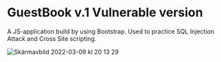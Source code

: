 # GuestBook v.1 Vulnerable version
A JS-application build by using Bootstrap. Used to practice SQL Injection Attack and Cross Site scripting.

![Skärmavbild 2022-03-09 kl  20 13 29](https://user-images.githubusercontent.com/76013501/157514660-5dc9bdbb-62ab-4c8f-a2a7-b96c3a93b9e8.png)
